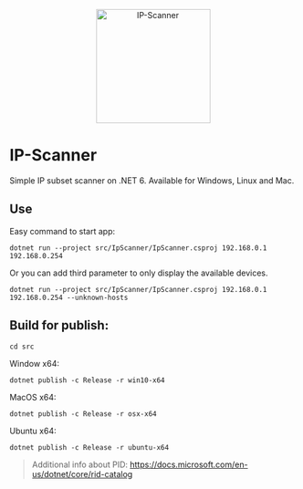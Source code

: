 <p align="center"><img src="logo/verticalversion.png" alt="IP-Scanner" height="200px"></p>

# IP-Scanner
Simple IP subset scanner on .NET 6. Available for Windows, Linux and Mac.

## Use
Easy command to start app:
```
dotnet run --project src/IpScanner/IpScanner.csproj 192.168.0.1 192.168.0.254
```
Or you can add third parameter to only display the available devices.
```
dotnet run --project src/IpScanner/IpScanner.csproj 192.168.0.1 192.168.0.254 --unknown-hosts
```

## Build for publish:
```
cd src
```

Window x64:
```
dotnet publish -c Release -r win10-x64
```
MacOS x64:
```
dotnet publish -c Release -r osx-x64
```
Ubuntu x64:
```
dotnet publish -c Release -r ubuntu-x64
```
> Additional info about PID: https://docs.microsoft.com/en-us/dotnet/core/rid-catalog
